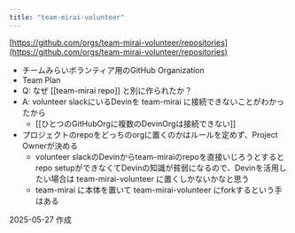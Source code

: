```yaml
---
title: "team-mirai-volunteer"
---
```


[https://github.com/orgs/team-mirai-volunteer/repositories](https://github.com/orgs/team-mirai-volunteer/repositories)
- チームみらいボランティア用のGitHub Organization
- Team Plan
- Q: なぜ [[team-mirai repo]] と別に作られたか？
- A: volunteer slackにいるDevinを team-mirai に接続できないことがわかったから
    - [[ひとつのGitHubOrgに複数のDevinOrgは接続できない]]
- プロジェクトのrepoをどっちのorgに置くのかはルールを定めず、Project Ownerが決める
    - volunteer slackのDevinからteam-miraiのrepoを直接いじろうとするとrepo setupができなくてDevinの知識が貧弱になるので、Devinを活用したい場合は team-mirai-volunteer に置くしかないかなと思う
    - team-mirai に本体を置いて team-mirai-volunteer にforkするという手はある

2025-05-27 作成
